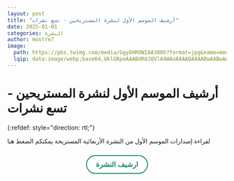 ```yaml
---
layout: post
title: "أرشيف الموسم الأول لنشرة المستريحين - تسع نشرات"
date: 2025-01-01
categories: النشرة
author: mostre7
image:
  path: https://pbs.twimg.com/media/Ggy6HROWIAA380h?format=jpg&name=medium
  lqip: data:image/webp;base64,UklGRpoAAABXRUJQVlA4WAoAAAAQAAAADwAABwAAQUxQSDIAAAARL0AmbZurmr57yyIiqE8oiG0bejIYEQTgqiDA9vqnsUSI6H+oAERp2HZ65qP/VIAWAFZQOCBCAAAA8AEAnQEqEAAIAAVAfCWkAALp8sF8rgRgAP7o9FDvMCkMde9PK7euH5M1m6VWoDXf2FkP3BqV0ZYbO6NA/VFIAAAA
---
```


# أرشيف الموسم الأول لنشرة المستريحين - تسع نشرات
{:refdef: style="direction: rtl;"}

لقراءة إصدارات الموسم الأول من النشرة الأربعائية المستريحة يمكنكم الضغط هنا

<style>
  @import url('https://fonts.googleapis.com/css2?family=Cairo:wght@400;600&display=swap');

  :root {
    --dark-green: #128a68;
    --gray: #bbbbbb;
  }

  .container {
    position: relative;
    text-align: center;
    padding: 10px;
  }

  .container button {
    outline: none;
    height: auto;
    padding: 10px 20px;
    border-radius: 40px;
    background: #fff;
    border: 2px solid var(--dark-green);
    color: var(--dark-green);
    font-size: 16px;
    font-weight: bold;
    cursor: pointer;
    transition: all 0.25s ease;
    white-space: nowrap;
    text-align: center;
  }

  .container button:hover {
    color: white;
    background: var(--dark-green);
  }

  .container button:active {
    letter-spacing: 1px;
  }
</style>

<div class="container">
  <button id="button" onclick="window.open('https://caramel.la/m0srte7', '_blank')">
    ارشيف النشرة
  </button>
</div>
